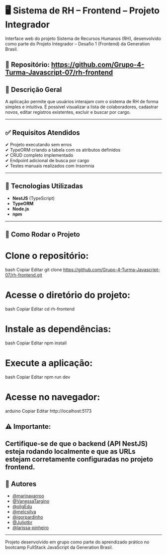 # 🖥️ Sistema de RH – Frontend – Projeto Integrador

Interface web do projeto Sistema de Recursos Humanos (RH), desenvolvido como parte do Projeto Integrador – Desafio 1 (Frontend) da Generation Brasil.

🔗 Repositório:
https://github.com/Grupo-4-Turma-Javascript-07/rh-frontend
---

## 📌 Descrição Geral

A aplicação permite que usuários interajam com o sistema de RH de forma simples e intuitiva. É possível visualizar a lista de colaboradores, cadastrar novos, editar registros existentes, excluir e buscar por cargo.

---

## ✅ Requisitos Atendidos

✔ Projeto executando sem erros  
✔ TypeORM criando a tabela com os atributos definidos  
✔ CRUD completo implementado  
✔ Endpoint adicional de busca por cargo  
✔ Testes manuais realizados com Insomnia

---

## 🧰 Tecnologias Utilizadas

- **NestJS** (TypeScript)  
- **TypeORM**    
- **Node.js**  
- **npm**

---

##  🚀 Como Rodar o Projeto

# Clone o repositório:
bash
Copiar
Editar
git clone https://github.com/Grupo-4-Turma-Javascript-07/rh-frontend.git

# Acesse o diretório do projeto:
bash
Copiar
Editar
cd rh-frontend

# Instale as dependências:
bash
Copiar
Editar
npm install

# Execute a aplicação:
bash
Copiar
Editar
npm run dev

# Acesse no navegador:
arduino
Copiar
Editar
http://localhost:5173

## ⚠️ Importante:
Certifique-se de que o backend (API NestJS) esteja rodando localmente e que as URLs estejam corretamente configuradas no projeto frontend.
---

## :busts_in_silhouette: Autores

- [@marinavarroo](https://github.com/marinavarroo)  
- [@VanessaTargino](https://github.com/VanessaTargino)  
- [@oligEdu](https://github.com/oligEdu)  
- [@melcsilva](https://github.com/melcsilva)  
- [@igorpardinho](https://github.com/igorpardinho)  
- [@Juliotbr](https://github.com/Juliotbr)  
- [@larissa-pinheiro](https://github.com/larissa-pinheiro)

---

Projeto desenvolvido em grupo como parte do aprendizado prático no bootcamp FullStack JavaScript da Generation Brasil.
